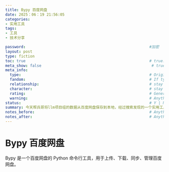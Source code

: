 ```yaml
---
title: Bypy 百度网盘
date: 2025：06：19 21:56:05
categories:
- 实用工具
tags:
- 工具
- 技术分享

password:                                                       #加密
layout: post
type: fiction
toc: true                                                       # true: show toc | false: disable toc [true: 显示目录 | false: 禁用目录]
meta_show: false                                                 # true: show meta info | false: disable meta info [true: 显示元信息 | false: 禁用元信息]
meta_info:
  type:                                                         # Original Work | Fanfiction | ... [原创作品 | 同人作品 | ...]
  fandom:                                                       # If type is 'Fanction', it's generally necessary to indicate the fandom | stay blank if you don't want to show fandom info [如果类型是'同人作品'，通常需要指明粉丝群体 | 如果不想显示粉丝群体信息请留空]
  relationship:                                                 # stay blank if you don't want to show relationships info [如果不想显示关系信息请留空]
  character:                                                    # stay blank if you don't want to show characters info [如果不想显示角色信息请留空]
  rating:                                                       # General | Teen | Mature | Explicit | stay blank if you don't want to show rating [普通 | 青少年 | 成熟 | 限制级 | 如果不想显示分级请留空]
  warning:                                                      # Anything that audiences should know before reading | stay blank if you don't want to show warnings [读者在阅读前应该知道的任何事项 | 如果不想显示警告请留空]
status:                                                         # Y | N | stay blank if you don't want to show status [是 | 否 | 如果不想显示状态请留空]
summary: 今天帮兵哥将llm项目组的数据从百度网盘保存到本地，经过搜索发现的一个实用工具bypy                                                       # stay blank if you don't want to show summary. Markdown available. [如果不想显示摘要请留空。支持Markdown格式。]
notes_before:                                                   # Anything you want to show at the beginning. Markdown available. [你想在开头显示的任何内容。支持Markdown格式。]
notes_after:                                                    # Anything you want to show at the end. Markdown available. [你想在结尾显示的任何内容。支持Markdown格式。]
---
```

# Bypy 百度网盘
Bypy 是一个百度网盘的 Python 命令行工具，用于上传、下载、同步、管理百度网盘。